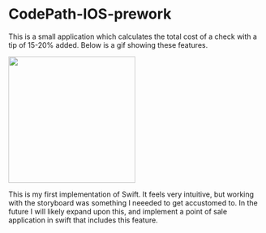 # CodePath-IOS-prework
This is a small application which calculates the total cost of a check with a tip of 15-20% added. 
Below is a gif showing these features.

<img src="http://g.recordit.co/gqexLDto8P.gif" width=250/><br>


This is my first implementation of Swift. It feels very intuitive, but working with the storyboard was something I neeeded to get accustomed to. 
In the future I will likely expand upon this, and implement a point of sale application in swift that includes this feature. 
